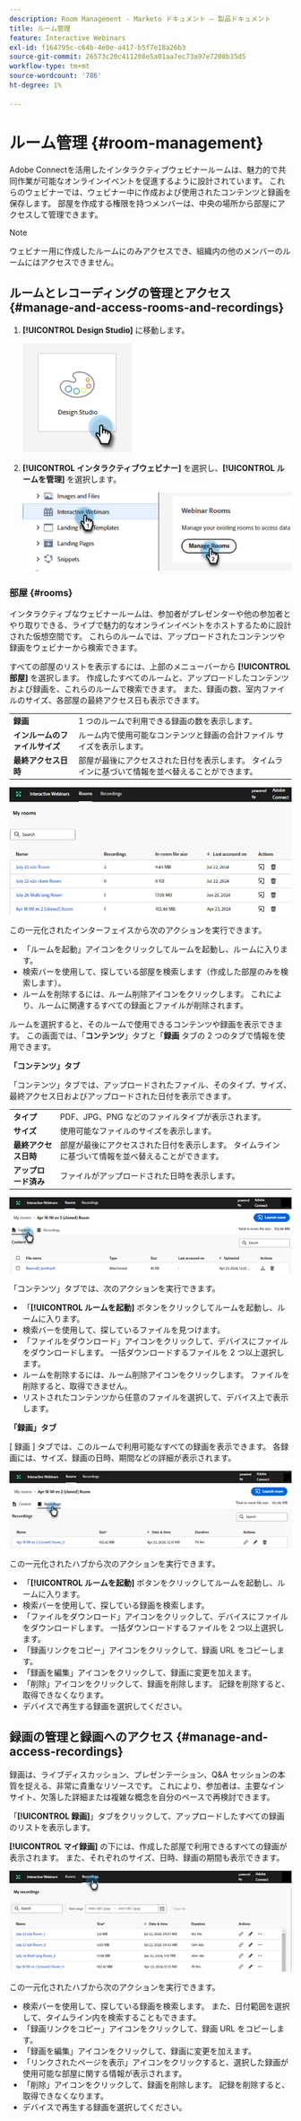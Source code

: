 ```yaml
---
description: Room Management - Marketo ドキュメント – 製品ドキュメント
title: ルーム管理
feature: Interactive Webinars
exl-id: f164795c-c64b-4e0e-a417-b5f7e18a26b3
source-git-commit: 26573c20c411208e5a01aa7ec73a97e7208b35d5
workflow-type: tm+mt
source-wordcount: '786'
ht-degree: 1%

---
```


# ルーム管理 {#room-management}

Adobe Connectを活用したインタラクティブウェビナールームは、魅力的で共同作業が可能なオンラインイベントを促進するように設計されています。 これらのウェビナーでは、ウェビナー中に作成および使用されたコンテンツと録画を保存します。 部屋を作成する権限を持つメンバーは、中央の場所から部屋にアクセスして管理できます。

>[!NOTE]
>
>ウェビナー用に作成したルームにのみアクセスでき、組織内の他のメンバーのルームにはアクセスできません。

## ルームとレコーディングの管理とアクセス {#manage-and-access-rooms-and-recordings}

1. **[!UICONTROL Design Studio]** に移動します。

   ![](assets/room-management-1.png)

1. **[!UICONTROL インタラクティブウェビナー]** を選択し、**[!UICONTROL ルームを管理]** を選択します。

   ![](assets/room-management-2.png)

### 部屋 {#rooms}

インタラクティブなウェビナールームは、参加者がプレゼンターや他の参加者とやり取りできる、ライブで魅力的なオンラインイベントをホストするために設計された仮想空間です。 これらのルームでは、アップロードされたコンテンツや録画をウェビナーから検索できます。

すべての部屋のリストを表示するには、上部のメニューバーから **[!UICONTROL 部屋]** を選択します。 作成したすべてのルームと、アップロードしたコンテンツおよび録画を、これらのルームで検索できます。 また、録画の数、室内ファイルのサイズ、各部屋の最終アクセス日も表示できます。

<table><tbody>
  <tr>
    <td><b>録画</td>
    <td>1 つのルームで利用できる録画の数を表示します。</td>
  </tr>
  <tr>
    <td><b>インルームのファイルサイズ</td>
    <td>ルーム内で使用可能なコンテンツと録画の合計ファイル サイズを表示します。</td>
  </tr>
  <tr>
    <td><b>最終アクセス日時</td>
    <td>部屋が最後にアクセスされた日付を表示します。 タイムラインに基づいて情報を並べ替えることができます。</td>
  </tr>
</tbody>
</table>

![](assets/room-management-3.png)

この一元化されたインターフェイスから次のアクションを実行できます。

* 「ルームを起動」アイコンをクリックしてルームを起動し、ルームに入ります。
* 検索バーを使用して、探している部屋を検索します（作成した部屋のみを検索します）。
* ルームを削除するには、ルーム削除アイコンをクリックします。 これにより、ルームに関連するすべての録画とファイルが削除されます。

ルームを選択すると、そのルームで使用できるコンテンツや録画を表示できます。 この画面では、「**コンテンツ**」タブと「**録画** タブの 2 つのタブで情報を使用できます。

**「コンテンツ」タブ**

「コンテンツ」タブでは、アップロードされたファイル、そのタイプ、サイズ、最終アクセス日およびアップロードされた日付を表示できます。

<table><tbody>
  <tr>
    <td><b>タイプ</td>
    <td>PDF、JPG、PNG などのファイルタイプが表示されます。</td>
  </tr>
  <tr>
    <td><b>サイズ</td>
    <td>使用可能なファイルのサイズを表示します。</td>
  </tr>
  <tr>
    <td><b>最終アクセス日時</td>
    <td>部屋が最後にアクセスされた日付を表示します。 タイムラインに基づいて情報を並べ替えることができます。</td>
  </tr>
  <tr>
    <td><b>アップロード済み</td>
    <td>ファイルがアップロードされた日時を表示します。</td>
  </tr>
</tbody>
</table>

![](assets/room-management-4.png)

「コンテンツ」タブでは、次のアクションを実行できます。

* 「**[!UICONTROL ルームを起動]** ボタンをクリックしてルームを起動し、ルームに入ります。
* 検索バーを使用して、探しているファイルを見つけます。
* 「ファイルをダウンロード」アイコンをクリックして、デバイスにファイルをダウンロードします。 一括ダウンロードするファイルを 2 つ以上選択します。
* ルームを削除するには、ルーム削除アイコンをクリックします。 ファイルを削除すると、取得できません。
* リストされたコンテンツから任意のファイルを選択して、デバイス上で表示します。

**「録画」タブ**

[ 録画 ] タブでは、このルームで利用可能なすべての録画を表示できます。 各録画には、サイズ、録画の日時、期間などの詳細が表示されます。

![](assets/room-management-5.png)

この一元化されたハブから次のアクションを実行できます。

* 「**[!UICONTROL ルームを起動]** ボタンをクリックしてルームを起動し、ルームに入ります。
* 検索バーを使用して、探している録画を検索します。
* 「ファイルをダウンロード」アイコンをクリックして、デバイスにファイルをダウンロードします。 一括ダウンロードするファイルを 2 つ以上選択します。
* 「録画リンクをコピー」アイコンをクリックして、録画 URL をコピーします。
* 「録画を編集」アイコンをクリックして、録画に変更を加えます。
* 「削除」アイコンをクリックして、録画を削除します。 記録を削除すると、取得できなくなります。
* デバイスで再生する録画を選択してください。

## 録画の管理と録画へのアクセス {#manage-and-access-recordings}

録画は、ライブディスカッション、プレゼンテーション、Q&amp;A セッションの本質を捉える、非常に貴重なリソースです。 これにより、参加者は、主要なインサイト、欠落した詳細または複雑な概念を自分のペースで再検討できます。

「**[!UICONTROL 録画]**」タブをクリックして、アップロードしたすべての録画のリストを表示します。

**[!UICONTROL マイ録画]** の下には、作成した部屋で利用できるすべての録画が表示されます。 また、それぞれのサイズ、日時、録画の期間も表示できます。

![](assets/room-management-6.png)

この一元化されたハブから次のアクションを実行できます。

* 検索バーを使用して、探している録画を検索します。 また、日付範囲を選択して、タイムライン内を検索することもできます。
* 「録画リンクをコピー」アイコンをクリックして、録画 URL をコピーします。
* 「録画を編集」アイコンをクリックして、録画に変更を加えます。
* 「リンクされたページを表示」アイコンをクリックすると、選択した録画が使用可能な部屋に関する情報が表示されます。
* 「削除」アイコンをクリックして、録画を削除します。 記録を削除すると、取得できなくなります。
* デバイスで再生する録画を選択してください。
